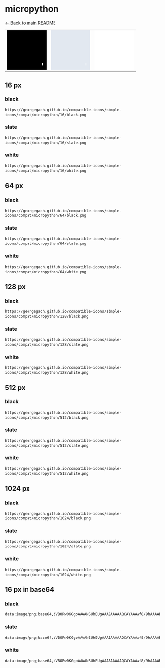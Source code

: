 # micropython

[← Back to main README](../../README.md)

<table><tr>
  <td><img src="./128/black.png" width="128" alt="micropython black icon" /></td>
  <td><img src="./128/slate.png" width="128" alt="micropython slate icon" /></td>
  <td><img src="./128/white.png" width="128" alt="micropython white icon" /></td>
</tr></table>

## 16 px

### black
```
https://georgegach.github.io/compatible-icons/simple-icons/compat/micropython/16/black.png
```

### slate
```
https://georgegach.github.io/compatible-icons/simple-icons/compat/micropython/16/slate.png
```

### white
```
https://georgegach.github.io/compatible-icons/simple-icons/compat/micropython/16/white.png
```

## 64 px

### black
```
https://georgegach.github.io/compatible-icons/simple-icons/compat/micropython/64/black.png
```

### slate
```
https://georgegach.github.io/compatible-icons/simple-icons/compat/micropython/64/slate.png
```

### white
```
https://georgegach.github.io/compatible-icons/simple-icons/compat/micropython/64/white.png
```

## 128 px

### black
```
https://georgegach.github.io/compatible-icons/simple-icons/compat/micropython/128/black.png
```

### slate
```
https://georgegach.github.io/compatible-icons/simple-icons/compat/micropython/128/slate.png
```

### white
```
https://georgegach.github.io/compatible-icons/simple-icons/compat/micropython/128/white.png
```

## 512 px

### black
```
https://georgegach.github.io/compatible-icons/simple-icons/compat/micropython/512/black.png
```

### slate
```
https://georgegach.github.io/compatible-icons/simple-icons/compat/micropython/512/slate.png
```

### white
```
https://georgegach.github.io/compatible-icons/simple-icons/compat/micropython/512/white.png
```

## 1024 px

### black
```
https://georgegach.github.io/compatible-icons/simple-icons/compat/micropython/1024/black.png
```

### slate
```
https://georgegach.github.io/compatible-icons/simple-icons/compat/micropython/1024/slate.png
```

### white
```
https://georgegach.github.io/compatible-icons/simple-icons/compat/micropython/1024/white.png
```

## 16 px in base64

### black
```
data:image/png;base64,iVBORw0KGgoAAAANSUhEUgAAABAAAAAQCAYAAAAf8/9hAAAABmJLR0QA/wD/AP+gvaeTAAAAbklEQVQ4je2TMQqAMBAEJyIGsVP//zDfoIUQTKcWXhW5i2JjkYElRfaGSxEHHOgscg5aoTKGATaJSk6QJRXMQDD6QTqqYAeiIYjSUQWvKYI/COrMffd1g16SsgLTE4FGA4xwf4IHnDHoub5/K+EEx8AO7VwQdL4AAAAASUVORK5CYII=
```

### slate
```
data:image/png;base64,iVBORw0KGgoAAAANSUhEUgAAABAAAAAQCAYAAAAf8/9hAAAABmJLR0QA/wD/AP+gvaeTAAAAgUlEQVQ4je2PsQqDQBBE34QQkXRJ/v/DLFNZKBgQ7ZwUWh23h8HGIgNbzezbWb3bwQSS6QEsnlHmEhkrgQkxlSJlwA6lgA4Y40Iet0weYFgEc3xPs2EpNfhZf8AZANeSabgfbfDYJgV/MM0eQFayb8AL0hdEZVug7KJxhWRQDdQAX/mWIKXUbdizAAAAAElFTkSuQmCC
```

### white
```
data:image/png;base64,iVBORw0KGgoAAAANSUhEUgAAABAAAAAQCAYAAAAf8/9hAAAABmJLR0QA/wD/AP+gvaeTAAAAbElEQVQ4je2PMQqAMAxFX0Us4qbe/2CeQQdB7GZcMlWSKi4OPvhkyM+jDSIi2Cw6B6tQOccAu8akJCiSC2Zgc/qbdkzBASRHkLRjCh7zC74gqAv77u0Lek3OCkx3BBYNMML1CxEIzmEEBGg1nOZKEerpYivnAAAAAElFTkSuQmCC
```

